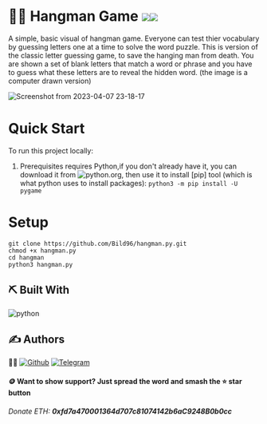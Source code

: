# 🤷‍♂️ Hangman Game <img src="https://img.shields.io/badge/Version-0.1-green?style=for-the-badge"><img src="https://img.shields.io/github/license/bild96/hangman.py?style=for-the-badge&color=blue">

A simple, basic visual of hangman game. Everyone can test thier vocabulary by guessing letters one at a time to solve the word puzzle. This is version of the classic letter guessing game, to save the hanging man from death. You are shown a set of blank letters that match a word or phrase and you have to guess what these letters are to reveal the hidden word. (the image is a computer drawn version)

![Screenshot from 2023-04-07 23-18-17](https://user-images.githubusercontent.com/52472445/230672534-4c5fb251-13c1-484c-a8cb-448e6c7aeb69.png)

Quick Start
===========

To run this project locally:

1. Prerequisites requires Python,if you don't already have it, you can download it from ![python.org](https://www.python.org), then use it to install [pip] tool (which is what python uses to install packages): `python3 -m pip install -U pygame`

Setup
======
```
git clone https://github.com/Bild96/hangman.py.git
chmod +x hangman.py
cd hangman
python3 hangman.py
```
## ⛏️ Built With <a name = "tech_stack"></a>
<img alt="python" src="https://img.shields.io/badge/python-%231572B6.svg?&style=for-the-badge&logo=python&logoColor=yellow"/>

## ✍️ Authors <a name = "authors"></a>
🧑‍💻  [![Github](https://img.shields.io/badge/Github-bild96-purple?style=for-the-badge&logo=github)](https://github.com/bild96)
  [![Telegram](https://img.shields.io/badge/Telegram-bild96-indigo?style=for-the-badge&logo=telegram)](https://t.me/bild96)

#### 🪙 Want to show support? Just spread the word and smash the ⭐ star button
###### Donate ETH: ***0xfd7a470001364d707c81074142b6aC9248B0b0cc***
